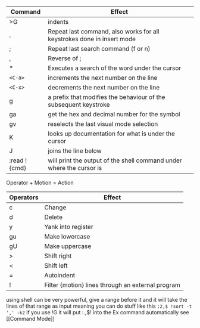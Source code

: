 | Command      | Effect                                                                 |
| ------------ | ---------------------------------------------------------------------- |
| >G           | indents                                                                |
| .            | Repeat last command, also works for all keystrokes done in insert mode |
| ;            | Repeat last search command (f or n)                                    |
| ,            | Reverse of ;                                                           |
| *            | Executes a search of the word under the cursor                         |
| `<C-a>`      | increments the next number on the line                                 |
| `<C-x>`      | decrements the next number on the line                                 |
| g            | a prefix that modifies the behaviour of the subsequent keystroke       |
| ga           | get the hex and decimal number for the symbol                          |
| gv           | reselects the last visual mode selection                               |
| K            | looks up documentation for what is under the cursor                    |
| J            | joins the line below                                                   |
| :read !{cmd} | will print the output of the shell command under where the cursor is   |

Operator + Motion = Action

| Operators | Effect                                            |
| --------- | ------------------------------------------------- |
| c         | Change                                            |
| d         | Delete                                            |
| y         | Yank into register                                |
| gu        | Make lowercase                                    |
| gU        | Make uppercase                                    |
| >         | Shift right                                       |
| <         | Shift left                                        |
| =         | Autoindent                                        |
| !         | Filter {motion} lines through an external program |

using shell can be very powerful, give a range before it and it will take the lines of that range as input meaning you can do stuff like this
`:2,$ !sort -t ',' -k2`
if you use !G it will put :.,$! into the Ex command automatically
see [[Command Mode]]